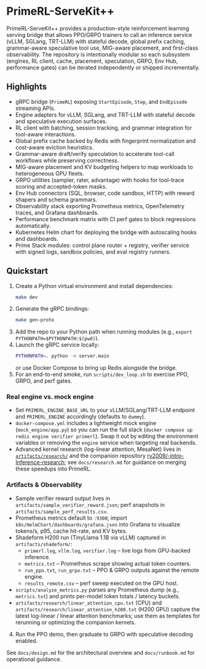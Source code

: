 # PrimeRL-ServeKit++

PrimeRL-ServeKit++ provides a production-style reinforcement learning serving bridge that allows PPO/GRPO trainers to call an inference service (vLLM, SGLang, TRT-LLM) with stateful decode, global prefix caching, grammar-aware speculative tool use, MIG-aware placement, and first-class observability. The repository is intentionally modular so each subsystem (engines, RL client, cache, placement, speculation, GRPO, Env Hub, performance gates) can be iterated independently or shipped incrementally.

## Highlights
- gRPC bridge (`PrimeRL`) exposing `StartEpisode`, `Step`, and `EndEpisode` streaming APIs.
- Engine adapters for vLLM, SGLang, and TRT-LLM with stateful decode and speculative execution surfaces.
- RL client with batching, session tracking, and grammar integration for tool-aware interactions.
- Global prefix cache backed by Redis with fingerprint normalization and cost-aware eviction heuristics.
- Grammar-aware draft/verify speculation to accelerate tool-call workflows while preserving correctness.
- MIG-aware placement and KV budgeting helpers to map workloads to heterogeneous GPU fleets.
- GRPO utilities (sampler, rater, advantage) with hooks for tool-trace scoring and accepted-token masks.
- Env Hub connectors (SQL, browser, code sandbox, HTTP) with reward shapers and schema grammars.
- Observability stack exporting Prometheus metrics, OpenTelemetry traces, and Grafana dashboards.
- Performance benchmark matrix with CI perf gates to block regressions automatically.
- Kubernetes Helm chart for deploying the bridge with autoscaling hooks and dashboards.
- Prime Stack modules: control plane router + registry, verifier service with signed logs, sandbox policies, and eval registry runners.

## Quickstart
1. Create a Python virtual environment and install dependencies:
   ```bash
   make dev
   ```
2. Generate the gRPC bindings:
   ```bash
   make gen-proto
   ```
3. Add the repo to your Python path when running modules (e.g., `export PYTHONPATH=$PYTHONPATH:$(pwd)`).
4. Launch the gRPC service locally:
   ```bash
   PYTHONPATH=. python -m server.main
   ```
   or use Docker Compose to bring up Redis alongside the bridge.
5. For an end-to-end smoke, run `scripts/dev_loop.sh` to exercise PPO, GRPO, and perf gates.

### Real engine vs. mock engine
- Set `PRIMERL_ENGINE_BASE_URL` to your vLLM/SGLang/TRT-LLM endpoint and `PRIMERL_ENGINE` accordingly (defaults to `dummy`).
- `docker-compose.yml` includes a lightweight mock engine (`mock_engine/app.py`) so you can run the full stack (`docker compose up redis engine verifier primerl`). Swap it out by editing the environment variables or removing the `engine` service when targeting real backends.
- Advanced kernel research (log-linear attention, MesaNet) lives in [`artifacts/research/`](artifacts/research/) and the companion repository [ry2009/-intro-Inference-research](https://github.com/ry2009/-intro-Inference-research); see `docs/research.md` for guidance on merging these speedups into PrimeRL.

### Artifacts & Observability
- Sample verifier reward output lives in `artifacts/sample_verifier_reward.json`; perf snapshots in `artifacts/sample_perf_results.csv`.
- Prometheus metrics default to `:9300`; import `k8s/HelmChart/dashboards/grafana.json` into Grafana to visualize tokens/s, p95, cache hit-rate, and KV bytes.
- Shadeform H200 run (TinyLlama 1.1B via vLLM) captured in `artifacts/shadeform/`:
  - `primerl.log`, `vllm.log`, `verifier.log` – live logs from GPU-backed inference.
  - `metrics.txt` – Prometheus scrape showing actual token counters.
  - `run_ppo.txt`, `run_grpo.txt` – PPO & GRPO outputs against the remote engine.
  - `results_remote.csv` – perf sweep executed on the GPU host.
- `scripts/analyze_metrics.py` parses any Prometheus dump (e.g., `metrics.txt`) and prints per-model token totals / latency buckets.
- `artifacts/research/linear_attention_cpu.txt` (CPU) and `artifacts/research/linear_attention_h200.txt` (H200 GPU) capture the latest log-linear / linear attention benchmarks; use them as templates for rerunning or optimizing the companion kernels.
4. Run the PPO demo, then graduate to GRPO with speculative decoding enabled.

See `docs/design.md` for the architectural overview and `docs/runbook.md` for operational guidance.
